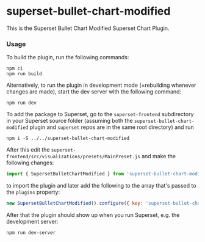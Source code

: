 # superset-bullet-chart-modified

This is the Superset Bullet Chart Modified Superset Chart Plugin.

### Usage

To build the plugin, run the following commands:

```
npm ci
npm run build
```

Alternatively, to run the plugin in development mode (=rebuilding whenever changes are made), start the dev server with the following command:

```
npm run dev
```

To add the package to Superset, go to the `superset-frontend` subdirectory in your Superset source folder (assuming both the `superset-bullet-chart-modified` plugin and `superset` repos are in the same root directory) and run
```
npm i -S ../../superset-bullet-chart-modified
```

After this edit the `superset-frontend/src/visualizations/presets/MainPreset.js` and make the following changes:

```js
import { SupersetBulletChartModified } from 'superset-bullet-chart-modified';
```

to import the plugin and later add the following to the array that's passed to the `plugins` property:
```js
new SupersetBulletChartModified().configure({ key: 'superset-bullet-chart-modified' }),
```

After that the plugin should show up when you run Superset, e.g. the development server:

```
npm run dev-server
```
